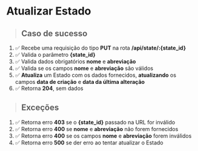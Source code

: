 # Atualizar Estado

> ## Caso de sucesso

1. ✅ Recebe uma requisição do tipo **PUT** na rota **/api/state/:{state_id}**
2. ✅ Valida o parâmetro **{state_id}**
3. ✅ Valida dados obrigatórios **nome** e **abreviação**
4. ✅ Valida se os campos **nome** e **abreviação** são válidos
5. ✅ **Atualiza** um Estado com os dados fornecidos, **atualizando** os campos **data de criação**
   e **data da última alteração**
6. ✅ Retorna **204**, sem dados

> ## Exceções

1. ✅ Retorna erro **403** se o **{state_id}** passado na URL for inválido
2. ✅ Retorna erro **400** se **nome** e **abreviação** não forem fornecidos
3. ✅ Retorna erro **400** se os campos **nome** e **abreviação** forem inválidos
4. ✅ Retorna erro **500** se der erro ao tentar atualizar o Estado
